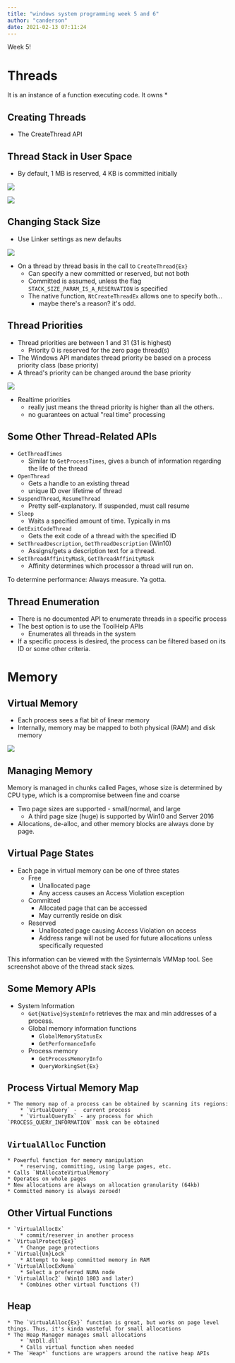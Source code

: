 ```yaml
---
title: "windows system programming week 5 and 6"
author: "canderson"
date: 2021-02-13 07:11:24
---
```


Week 5! 

# Threads

It is an instance of a function executing code.
It owns
    * 



## Creating Threads

* The CreateThread API

## Thread Stack in User Space

* By default, 1 MB is reserved, 4 KB is committed initially

![](/assets/images/thread_stack.png)

![](/assets/images/vmmap.png)

## Changing Stack Size

* Use Linker settings as new defaults

![](/assets/images/stack_size.png)

* On a thread by thread basis in the call to `CreateThread{Ex}`
    * Can specify a new committed or reserved, but not both
    * Committed is assumed, unless the flag `STACK_SIZE_PARAM_IS_A_RESERVATION` is specified
    * The native function, `NtCreateThreadEx` allows one to specify both...
        * maybe there's a reason? it's odd.

## Thread Priorities

* Thread priorities are between 1 and 31 (31 is highest)
    * Priority 0 is reserved for the zero page thread(s)
* The Windows API mandates thread priority be based on a process priority class (base priority)
* A thread's priority can be changed around the base priority

![](/assets/images/thread_priority.png)

* Realtime priorities
    * really just means the thread priority is higher than all the others. 
    * no guarantees on actual "real time" processing

## Some Other Thread-Related APIs

* `GetThreadTimes`
    * Similar to `GetProcessTimes`, gives a bunch of information regarding the life of the thread
* `OpenThread`
    * Gets a handle to an existing thread
    * unique ID over lifetime of thread
* `SuspendThread`, `ResumeThread`
    * Pretty self-explanatory. If suspended, must call resume
* `Sleep`
    * Waits a specified amount of time. Typically in ms
* `GetExitCodeThread`
    * Gets the exit code of a thread with the specified ID
* `SetThreadDescription`, `GetThreadDescription` (Win10)
    * Assigns/gets a description text for a thread. 
* `SetThreadAffinityMask`, `GetThreadAffinityMask`
    * Affinity determines which processor a thread will run on.

To determine performance: Always measure. Ya gotta.

## Thread Enumeration

* There is no documented API to enumerate threads in a specific process
* The best option is to use the ToolHelp APIs
    * Enumerates all threads in the system
* If a specific process is desired, the process can be filtered based on its ID or some other criteria.

# Memory

## Virtual Memory

* Each process sees a flat bit of linear memory
* Internally, memory may be mapped to both physical (RAM) and disk memory

![](/assets/images/virtual_mem.png)

## Managing Memory

Memory is managed in chunks called Pages, whose size is determined by CPU type, which is a compromise between fine and coarse

* Two page sizes are supported - small/normal, and large
    * A third page size (huge) is supported by Win10 and Server 2016
* Allocations, de-alloc, and other memory blocks are always done by page. 

## Virtual Page States

* Each page in virtual memory can be one of three states
    * Free
        * Unallocated page
        * Any access causes an Access Violation exception
    * Committed
        * Allocated page that can be accessed
        * May currently reside on disk
    * Reserved
        * Unallocated page causing Access Violation on access
        * Address range will not be used for future allocations unless specifically requested

This information can be viewed with the Sysinternals VMMap tool. See screenshot above of the thread stack sizes.

## Some Memory APIs

* System Information
    * `Get{Native}SystemInfo` retrieves the max and min addresses of a process.
    * Global memory information functions
        * `GlobalMemoryStatusEx`
        * `GetPerformanceInfo`
    * Process memory 
        * `GetProcessMemoryInfo`
        * `QueryWorkingSet{Ex}`

## Process Virtual Memory Map

    * The memory map of a process can be obtained by scanning its regions: 
        * `VirtualQuery` -  current process
        * `VirtualQueryEx` - any process for which `PROCESS_QUERY_INFORMATION` mask can be obtained

## `VirtualAlloc` Function

    * Powerful function for memory manipulation 
        * reserving, committing, using large pages, etc.
    * Calls `NtAllocateVirtualMemory`
    * Operates on whole pages
    * New allocations are always on allocation granularity (64kb)
    * Committed memory is always zeroed!

## Other Virtual Functions

    * `VirtualAllocEx`
        * commit/reserver in another process
    * `VirtualProtect{Ex}`
        * Change page protections
    * `Virtual{Un}Lock`
        * Attempt to keep committed memory in RAM
    * `VirtualAllocExNuma`
        * Select a preferred NUMA node
    * `VirtualAlloc2` (Win10 1803 and later)
        * Combines other virtual functions (?)

## Heap 

    * The `VirtualAlloc{Ex}` function is great, but works on page level things. Thus, it's kinda wasteful for small allocations
    * The Heap Manager manages small allocations
        * `NtDll.dll`
        * Calls virtual function when needed
    * The `Heap*` functions are wrappers around the native heap APIs
        